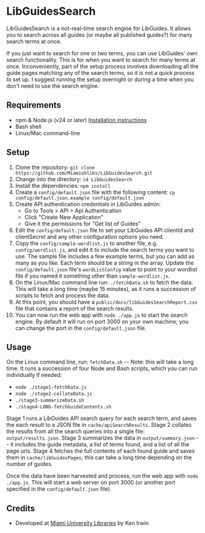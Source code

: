 # LibGuidesSearch

LibGuidesSearch is a not-real-time search engine for LibGuides. It allows you to search across all guides (or maybe all published guides?) for many search terms at once.

If you just want to search for one or two terms, you can use LibGuides' own search functionality. This is for when you want to search for many terms at once. Inconveniently, part of the setup process involves downloading all the guide pages matching any of the search terms, so it is not a quick process to set up. I suggest running the setup overnight or during a time when you don't need to use the search engine.

## Requirements

- npm & Node.js (v24 or later) [Installation instructions](https://docs.npmjs.com/downloading-and-installing-node-js-and-npm)
- Bash shell
- Linux/Mac command-line

## Setup

1. Clone the repository: `git clone https://github.com/Miamiohlibs/LibGuidesSearch.git`
2. Change into the directory: `cd LibGuidesSearch`
3. Install the dependencies: `npm install`
4. Create a `config/default.json` file with the following content:
   `cp config/default.json.example config/default.json`
5. Create API authentication credentials in LibGuides admin:
   - Go to Tools > API > Api Authentication
   - Click "Create New Application"
   - Give it the permissions for "Get list of Guides"
6. Edit the `config/default.json` file to set your LibGuides API clientId and clientSecret and any other configuration options you need.
7. Copy the `config/sample-wordlist.js` to another file, e.g. `config/wordlist.js`, and edit it to include the search terms you want to use. The sample file includes a few example terms, but you can add as many as you like. Each term should be a string in the array. Update the `config/default.json` file's `wordListConfig` value to point to your wordlist file if you named it something other than `sample-wordlist.js`.
8. On the Linux/Mac command line run: `./fetchData.sh` to fetch the data. This will take a long time (maybe 15 minutes), as it runs a succession of scripts to fetch and process the data.
9. At this point, you should have a `public/docs/libGuidesSearchReport.csv` file that contains a report of the search results.
10. You can now run the web app with `node ./app.js` to start the search engine. By default it will run on port 3000 on your own machine; you can change the port in the `config/default.json` file.

## Usage

On the Linux command line, run: `fetchData.sh` -- Note: this will take a long time. It runs a succession of four Node and Bash scripts, which you can run individually if needed:

- `node ./stage1-fetchData.js`
- `node ./stage2-collateData.js`
- `./stage3-summarizeData.sh`
- `./stage4-LONG-fetchGuideContents.sh`

Stage 1 runs a LibGuides API search query for each search term, and saves the each result to a JSON file in `cache/apiSearchResults`. Stage 2 collates the results from all the search queries into a single file: `output/results.json`. Stage 3 summarizes the data in `output/summary.json` -- it includes the guide metadata, a list of terms found, and a list of all the page urls. Stage 4 fetches the full contents of each found guide and saves them in `cache/libGuidesPages`; this can take a long time depending on the number of guides.

Once the data have been harvested and process, run the web app with `node ./app.js`. This will start a web server on port 3000 (or another port specified in the `config/default.json` file).

## Credits

- Developed at [Miami University Libraries](https://www.lib.miamioh.edu/) by Ken Irwin
